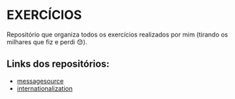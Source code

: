 # EXERCÍCIOS
Repositório que organiza todos os exercícios realizados por mim (tirando os milhares que fiz e perdi 😓).

## Links dos repositórios:
- [messagesource](https://github.com/piedroalex/messagesource)
- [internationalization](https://github.com/piedroalex/internationalization)
